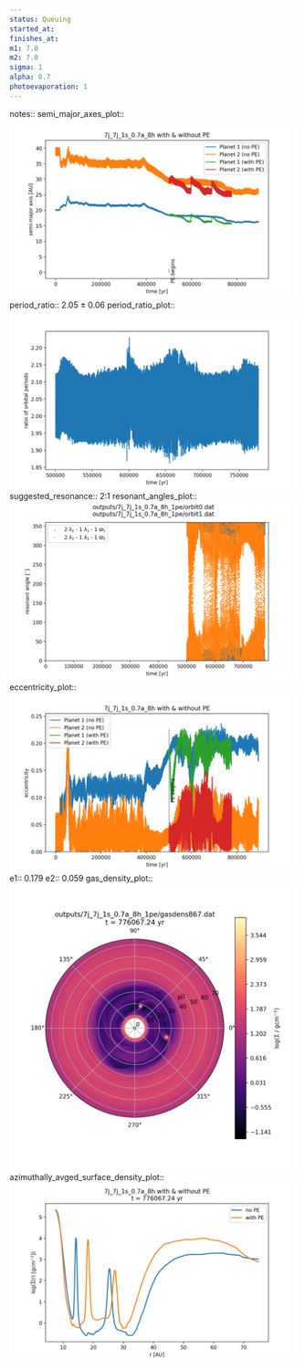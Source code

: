 ```yaml
---
status: Queuing
started_at:
finishes_at:
m1: 7.0
m2: 7.0
sigma: 1
alpha: 0.7
photoevaporation: 1
---
```


notes::
semi_major_axes_plot:: ![semi_major_axes_7j_7j_1s_0.7a_8h_1pe.png](plots/semi_major_axes/semi_major_axes_7j_7j_1s_0.7a_8h_1pe.png)
period_ratio:: 2.05 ± 0.06
period_ratio_plot:: ![period_ratio_7j_7j_1s_0.7a_8h_1pe.png](plots/period_ratio/period_ratio_7j_7j_1s_0.7a_8h_1pe.png)
suggested_resonance:: 2:1
resonant_angles_plot:: ![resonant_angles_7j_7j_1s_0.7a_8h_1pe.png](plots/resonant_angles/resonant_angles_7j_7j_1s_0.7a_8h_1pe.png)
eccentricity_plot:: ![eccentricity_7j_7j_1s_0.7a_8h_1pe.png](plots/eccentricity/eccentricity_7j_7j_1s_0.7a_8h_1pe.png)
e1:: 0.179
e2:: 0.059
gas_density_plot:: ![gas_density_7j_7j_1s_0.7a_8h_1pe.png](plots/gas_density/gas_density_7j_7j_1s_0.7a_8h_1pe.png)
azimuthally_avged_surface_density_plot:: ![azimuthally_avged_surface_density_7j_7j_1s_0.7a_8h_1pe.png](plots/azimuthally_avged_surface_density/azimuthally_avged_surface_density_7j_7j_1s_0.7a_8h_1pe.png)
